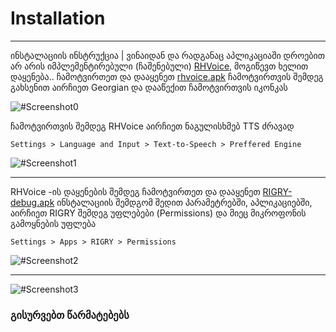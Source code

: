 # Installation
--------------
ინსტალაციის ინსტრუქცია | ვინაიდან და რადგანაც აპლიკაციაში დროებით არ არის იმპლემენტირებული (ჩაშენებული)
[RHVoice](https://github.com/RHvoice/RHvoice), მოგიწევთ ხელით დაყენება.. ჩამოტვირთეთ და დააყენეთ [rhvoice.apk](https://github.com/Kuduxaaa/RIGRY-Private/blob/main/bin/rhvoice.apk?raw=true)
ჩამოტვირთვის შემდეგ გახსენით აირჩიეთ Georgian და დააწექით ჩამოტვირთვის იკონკას

![#Screenshot0](https://github.com/Kuduxaaa/RIGRY-Private/blob/main/bin/Screenshots/Screenshot_20210402-134009_RHVoice.jpg)

ჩამოტვირთვის შემდეგ RHVoice აირჩიეთ ნაგულისხმებ TTS ძრავად

``` Settings > Language and Input > Text-to-Speech > Preffered Engine ```

![#Screenshot1](https://github.com/Kuduxaaa/RIGRY-Private/blob/main/bin/Screenshots/Screenshot_20210402-134033_Settings.jpg)

------------------------------------------------------------------------

RHVoice -ის დაყენების შემდეგ ჩამოტვირთეთ და დააყენეთ [RIGRY-debug.apk](https://github.com/Kuduxaaa/RIGRY-Private/blob/main/bin/RIGRY-debug.apk?raw=true)
ინსტალაციის შემდგომ შედით პარამეტრებში, აპლიკაციებში, აირჩიეთ RIGRY შემდეგ უფლებები (Permissions) და მიეც მიკროფონის გამოყნების უფლება

``` Settings > Apps > RIGRY > Permissions ```

![#Screenshot2](https://github.com/Kuduxaaa/RIGRY-Private/blob/main/bin/Screenshots/Screenshot_20210402-134102_Package%20installer.jpg)

---------------------------

![#Screenshot3](https://github.com/Kuduxaaa/RIGRY-Private/blob/main/bin/Screenshots/Screenshot_20210402-134644_RIGRY.jpg)

### გისურვებთ წარმატებებს
